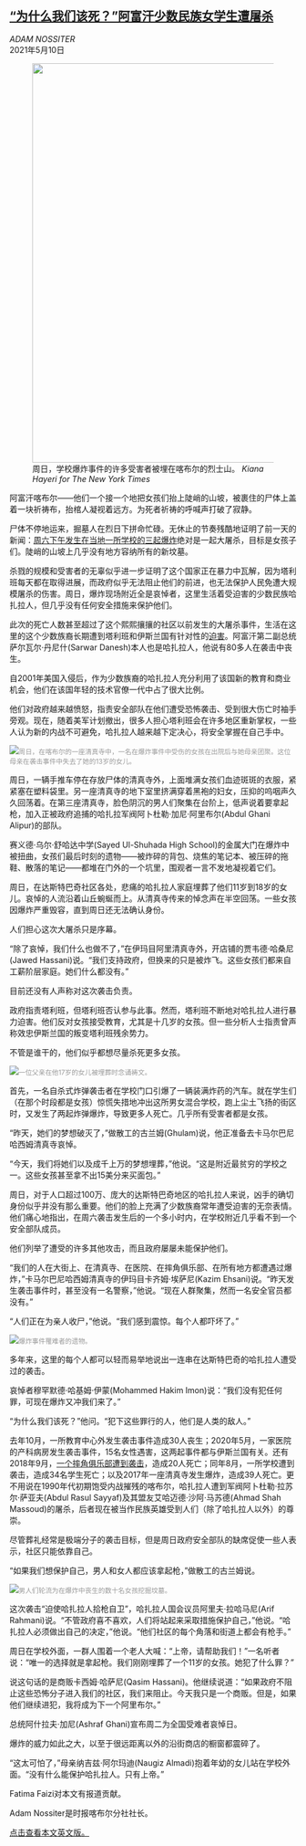 <!--1620632221000-->
[“为什么我们该死？”阿富汗少数民族女学生遭屠杀](https://cn.nytimes.com/world/20210510/afghanistan-school-attack-hazaras/)
------

<address>ADAM NOSSITER</address><time pudate="2021-05-10 03:13:07" datetime="2021-05-10 03:13:07">2021年5月10日</time><figure class="article-span-photo"><img src="https://static01.nyt.com/images/2021/05/09/world/09AFGHANISTAN-HAZARA1/merlin_187521318_ca55b740-112e-470a-ba0f-6065cc549680-master1050.jpg" width="1050" height="700"><figcaption>周日，学校爆炸事件的许多受害者被埋在喀布尔的烈士山。 <cite>Kiana Hayeri for The New York Times</cite></figcaption></figure><section class="article-body"><p>阿富汗喀布尔——他们一个接一个地把女孩们抬上陡峭的山坡，被裹住的尸体上盖着一块祈祷布，抬棺人凝视着远方。为死者祈祷的呼喊声打破了寂静。</p><p>尸体不停地运来，掘墓人在烈日下拼命忙碌。无休止的节奏残酷地证明了前一天的新闻：<a href="https://www.nytimes.com/2021/05/08/world/asia/bombing-school-afghanistan.html">周六下午发生在当地一所学校的三起爆炸</a>绝对是一起大屠杀，目标是女孩子们。陡峭的山坡上几乎没有地方容纳所有的新坟墓。</p><p>杀戮的规模和受害者的无辜似乎进一步证明了这个国家正在暴力中瓦解，因为塔利班每天都在取得进展，而政府似乎无法阻止他们的前进，也无法保护人民免遭大规模屠杀的伤害。周日，爆炸现场附近全是哀悼者，这里生活着受迫害的少数民族哈扎拉人，但几乎没有任何安全措施来保护他们。</p><p>此次的死亡人数甚至超过了这个熙熙攘攘的社区以前发生的大屠杀事件，生活在这里的这个少数族裔长期遭到塔利班和伊斯兰国有针对性的<a href="https://www.nytimes.com/2021/03/20/world/asia/hazara-bombings-schools.html">迫害</a>。阿富汗第二副总统萨尔瓦尔·丹尼什(Sarwar Danesh)本人也是哈扎拉人，他说有80多人在袭击中丧生。</p><p>自2001年美国入侵后，作为少数族裔的哈扎拉人充分利用了该国新的教育和商业机会，他们在该国年轻的技术官僚一代中占了很大比例。</p><p>他们对政府越来越愤怒，指责安全部队在他们遭受恐怖袭击、受到很大伤亡时袖手旁观。现在，随着美军计划撤出，很多人担心塔利班会在许多地区重新掌权，一些人认为新的内战不可避免，哈扎拉人越来越下定决心，将安全掌握在自己手中。</p><p><img src="https://static01.nyt.com/images/2021/05/09/world/09AFGHANISTAN-HAZARA4/merlin_187521300_d19c27b8-dd35-40ac-a9cd-0d368c18b5af-master1050.jpg"><small style="color: #999;">周日，在喀布尔的一座清真寺中，一名在爆炸事件中受伤的女孩在出院后与她母亲团聚。这位母亲在袭击事件中失去了她的13岁的女儿。</small></p><p>周日，一辆手推车停在存放尸体的清真寺外，上面堆满女孩们血迹斑斑的衣服，紧紧塞在塑料袋里。另一座清真寺的地下室里挤满穿着黑袍的妇女，压抑的呜咽声久久回荡着。在第三座清真寺，脸色阴沉的男人们聚集在台阶上，低声说着要拿起枪，加入正被政府追捕的哈扎拉军阀阿卜杜勒·加尼·阿里布尔(Abdul Ghani Alipur)的部队。</p><p>赛义德·乌尔·舒哈达中学(Sayed Ul-Shuhada High School)的金属大门在爆炸中被扭曲，女孩们最后时刻的遗物——被炸碎的背包、烧焦的笔记本、被压碎的拖鞋、散落的笔记——都堆在门外的一个坑里，围观者一言不发地凝视着它们。</p><p>周日，在达斯特巴奇社区各处，悲痛的哈扎拉人家庭埋葬了他们11岁到18岁的女儿。哀悼的人流沿着山丘蜿蜒而上。从清真寺传来的悼念声在半空回荡。一些女孩因爆炸严重毁容，直到周日还无法确认身份。</p><p>人们担心这次大屠杀只是序幕。</p><p>“除了哀悼，我们什么也做不了，”在伊玛目阿里清真寺外，开店铺的贾韦德·哈桑尼(Jawed Hassani)说。“我们支持政府，但换来的只是被炸飞。这些女孩们都来自工薪阶层家庭。她们什么都没有。”</p><p>目前还没有人声称对这次袭击负责。</p><p>政府指责塔利班，但塔利班否认参与此事。然而，塔利班不断地对哈扎拉人进行暴力迫害。他们反对女孩接受教育，尤其是十几岁的女孩。但一些分析人士指责曾声称效忠伊斯兰国的叛变塔利班残余势力。</p><p>不管是谁干的，他们似乎都想尽量杀死更多女孩。</p><p><img src="https://static01.nyt.com/images/2021/05/09/world/09AFGHANISTAN-HAZARA5/merlin_187521429_fb7abb0b-ebf1-497b-a711-78eb4bc067d2-master1050.jpg"><small style="color: #999;">一位父亲在他17岁的女儿被埋葬时念诵祷文。</small></p><p>首先，一名自杀式炸弹袭击者在学校门口引爆了一辆装满炸药的汽车。就在学生们（在那个时段都是女孩）惊慌失措地冲出这所男女混合学校，跑上尘土飞扬的街区时，又发生了两起炸弹爆炸，导致更多人死亡。几乎所有受害者都是女孩。</p><p>“昨天，她们的梦想破灭了，”做散工的古兰姆(Ghulam)说，他正准备去卡马尔巴尼哈西姆清真寺哀悼。</p><p>“今天，我们将她们以及成千上万的梦想埋葬，”他说。“这是附近最贫穷的学校之一。这些女孩甚至拿不出15美分来买面包。”</p><p>周日，对于人口超过100万、庞大的达斯特巴奇地区的哈扎拉人来说，凶手的确切身份似乎并没有那么重要。他们的脸上充满了少数族裔常年遭受迫害的无奈表情。他们痛心地指出，在周六袭击发生后的一个多小时内，在学校附近几乎看不到一个安全部队成员。</p><p>他们列举了遭受的许多其他攻击，而且政府屡屡未能保护他们。</p><p>“我们的人在大街上、在清真寺、在医院、在摔角俱乐部、在所有地方都遭遇过爆炸，”卡马尔巴尼哈西姆清真寺的伊玛目卡齐姆·埃萨尼(Kazim Ehsani)说。“昨天发生袭击事件时，甚至没有一名警察，”他说。“现在人群聚集，然而一名安全官员都没有。”</p><p>“人们正在为亲人收尸，”他说。“我们感到震惊。每个人都吓坏了。”</p><p><img src="https://static01.nyt.com/images/2021/05/09/world/09AFGHANISTAN-HAZARA3/09AFGHANISTAN-HAZARA3-master1050.jpg"><small style="color: #999;">爆炸事件罹难者的遗物。</small></p><p>多年来，这里的每个人都可以轻而易举地说出一连串在达斯特巴奇的哈扎拉人遭受过的袭击。</p><p>哀悼者穆罕默德·哈基姆·伊蒙(Mohammed Hakim Imon)说：“我们没有犯任何罪，可现在爆炸又冲我们来了。”</p><p>“为什么我们该死？”他问。“犯下这些罪行的人，他们是人类的敌人。”</p><p>去年10月，一所教育中心外发生袭击事件造成30人丧生；2020年5月，一家医院的产科病房发生袭击事件，15名女性遇害，这两起事件都与伊斯兰国有关。还有2018年9月，<a href="https://www.nytimes.com/2019/03/20/world/asia/afghanistan-wrestling-club-bombing.html">一个摔角俱乐部遭到袭击</a>，造成20人死亡；同年8月，一所学校遭到袭击，造成34名学生死亡；以及2017年一座清真寺发生爆炸，造成39人死亡。更不用说在1990年代初期饱受内战摧残的喀布尔，哈扎拉人遭到军阀阿卜杜勒·拉苏尔·萨亚夫(Abdul Rasul Sayyaf)及其盟友艾哈迈德·沙阿·马苏德(Ahmad Shah Massoud)的屠杀，后者现在被当作民族英雄受到人们（除了哈扎拉人以外）的尊崇。</p><p>尽管葬礼经常是极端分子的袭击目标，但是周日政府安全部队的缺席促使一些人表示，社区只能依靠自己。</p><p>“如果我们想保护自己，男人和女人都应该拿起枪，”做散工的古兰姆说。</p><p><img src="https://static01.nyt.com/images/2021/05/09/world/09AFGHANISTAN-HAZARA6/merlin_187521411_4c1891f1-4b04-42f2-b81f-d452c8bc6b65-master1050.jpg"><small style="color: #999;">男人们轮流为在爆炸中丧生的数十名女孩挖掘坟墓。</small></p><p>这次袭击“迫使哈扎拉人拾枪自卫”，哈扎拉人国会议员阿里夫·拉哈马尼(Arif Rahmani)说。“不管政府喜不喜欢，人们将站起来采取措施保护自己，”他说。“哈扎拉人必须做出自己的决定，”他说。“他们社区的每个角落和街道上都会有枪手。”</p><p>周日在学校外面，一群人围着一个老人大喊：“上帝，请帮助我们！”一名听者说：“唯一的选择就是拿起枪。我们刚刚埋葬了一个11岁的女孩。她犯了什么罪？”</p><p>说这句话的是商贩卡西姆·哈萨尼(Qasim Hassani)。他继续说道：“如果政府不阻止这些恐怖分子进入我们的社区，我们来阻止。今天我只是一个商贩。但是，如果他们继续进犯，我将成为下一个阿里布尔。”</p><p>总统阿什拉夫·加尼(Ashraf Ghani)宣布周二为全国受难者哀悼日。</p><p>爆炸的威力如此之大，以至于很远距离以外的沿街商店的橱窗都震碎了。</p><p>“这太可怕了，”母亲纳吉兹·阿尔玛迪(Naugiz Almadi)抱着年幼的女儿站在学校外面。“没有什么能保护哈扎拉人。只有上帝。”</p></section><footer class="author-info"><p>Fatima Faizi对本文有报道贡献。</p><p>Adam Nossiter是时报喀布尔分社社长。</p><p><a rel="nofollow" target="_blank" href="https://www.nytimes.com/2021/05/09/world/europe/afghanistan-school-attack-hazaras.html">点击查看本文英文版。</a></p></footer>
